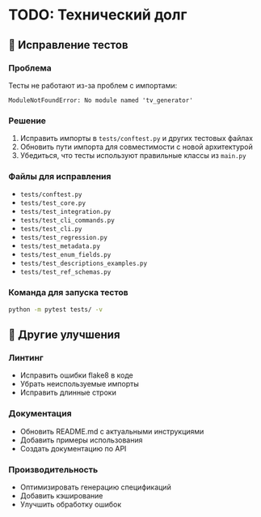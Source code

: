 # TODO: Технический долг

## 🧪 Исправление тестов

### Проблема
Тесты не работают из-за проблем с импортами:
```
ModuleNotFoundError: No module named 'tv_generator'
```

### Решение
1. Исправить импорты в `tests/conftest.py` и других тестовых файлах
2. Обновить пути импорта для совместимости с новой архитектурой
3. Убедиться, что тесты используют правильные классы из `main.py`

### Файлы для исправления
- `tests/conftest.py`
- `tests/test_core.py`
- `tests/test_integration.py`
- `tests/test_cli_commands.py`
- `tests/test_cli.py`
- `tests/test_regression.py`
- `tests/test_metadata.py`
- `tests/test_enum_fields.py`
- `tests/test_descriptions_examples.py`
- `tests/test_ref_schemas.py`

### Команда для запуска тестов
```bash
python -m pytest tests/ -v
```

## 🔧 Другие улучшения

### Линтинг
- Исправить ошибки flake8 в коде
- Убрать неиспользуемые импорты
- Исправить длинные строки

### Документация
- Обновить README.md с актуальными инструкциями
- Добавить примеры использования
- Создать документацию по API

### Производительность
- Оптимизировать генерацию спецификаций
- Добавить кэширование
- Улучшить обработку ошибок 